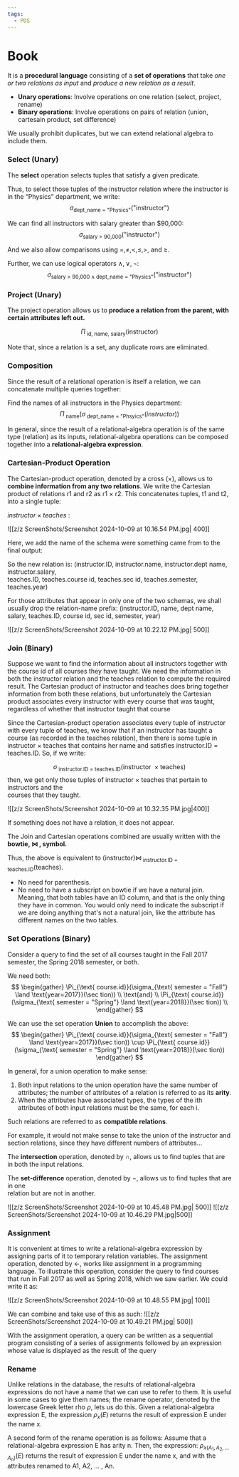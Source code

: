 ```yaml
---
tags:
  - PDS
---
```

# Book

It is a **procedural language** consisting of a **set of operations** that take *one or two relations as input* and *produce a new relation as a result*.

- **Unary operations**: Involve operations on one relation (select, project, rename)
- **Binary operations**: Involve operations on pairs of relation (union, cartesain product, set difference)

We usually prohibit duplicates, but we can extend relational algebra to include them. 

### Select (Unary)

The **select** operation selects tuples that satisfy a given predicate.

Thus, to select those tuples of the instructor relation where the instructor is in the “Physics” department, we write:
$$
\sigma_{\text{dept\_name = "Physics"}}(\text{"instructor"})
$$

We can find all instructors with salary greater than $90,000:
$$
\sigma_{\text{salary > 90,000}}(\text{"instructor"})
$$

And we also allow comparisons using $=, \neq, <, \le, >, \text{ and }\ge$.

Further, we can use logical operators $\land, \lor, \neg$:
$$
\sigma_{\text{salary > 90,000} \land \text{dept\_name = "Physics"}}(\text{"instructor"})
$$

### Project (Unary)

The project operation allows us to **produce a relation from the parent, with certain attributes left out.**

$$
\Pi_{\text{ id, name, salary}}(\text{instructor})
$$

Note that, since a relation is a set, any duplicate rows are eliminated.

### Composition

Since the result of a relational operation is itself a relation, we can concatenate multiple queries together:

Find the names of all instructors in the Physics department:
$$
\Pi_{\text{ name}} (\sigma_{\text{ dept\_name = "Phsyics"}} (instructor))
$$

In general, since the result of a relational-algebra operation is of the same type (relation) as its inputs, relational-algebra operations can be composed together into a **relational-algebra expression**.

### Cartesian-Product Operation

The Cartesian-product operation, denoted by a cross (×), allows us to **combine information from any two relations**. We write the Cartesian product of relations r1 and r2  as r1 × r2. This concatenates tuples, t1 and t2, into a single tuple:

$instructor \times teaches$ :

![[z/z ScreenShots/Screenshot 2024-10-09 at 10.16.54 PM.jpg| 400]]

Here, we add the name of the schema were something came from to the final output:

So the new relation is: (instructor.ID, instructor.name, instructor.dept name, instructor.salary,  
teaches.ID, teaches.course id, teaches.sec id, teaches.semester, teaches.year)

For those attributes that appear in only one of the two schemas, we shall usually drop the relation-name prefix: (instructor.ID, name, dept name, salary, teaches.ID, course id, sec id, semester, year)

![[z/z ScreenShots/Screenshot 2024-10-09 at 10.22.12 PM.jpg| 500]]

### Join (Binary)

Suppose we want to find the information about all instructors together with the course id of all courses they have taught. We need the information in both the instructor relation and the teaches relation to compute the required result. The Cartesian product of instructor and teaches does bring together information from both these relations, but unfortunately the Cartesian product associates every instructor with every course that was taught, regardless of whether that instructor taught that course

Since the Cartesian-product operation associates every tuple of instructor with every tuple of teaches, we know that if an instructor has taught a course (as recorded in the teaches relation), then there is some tuple in instructor × teaches that contains her name and satisfies instructor.ID = teaches.ID. So, if we write:

$$
\sigma_{\text{ instructor.ID = teaches.ID}}(\text{instructor } \times \text{teaches})
$$
then, we get only those tuples of instructor × teaches that pertain to instructors and the  
courses that they taught.

![[z/z ScreenShots/Screenshot 2024-10-09 at 10.32.35 PM.jpg|400]]

If something does not have a relation, it does not appear.

The Join and Cartesian operations combined are usually written with the **bowtie, $\bowtie$ , symbol.**

Thus, the above is equivalent to $(\text{instructor})\bowtie_{\text{ instructor.ID = teaches.ID}}(\text{teaches})$.

- No need for parenthesis.
- No need to have a subscript on bowtie if we have a natural join. Meaning, that both tables have an ID column, and that is the only thing they have in common. You would only need to indicate the subscript if we are doing anything that's not a natural join, like the attribute has different names on the two tables.

### Set Operations (Binary)

Consider a query to find the set of all courses taught in the Fall 2017 semester, the Spring 2018 semester, or both.

We need both:
$$
\begin{gather}
\Pi_{\text{ course.id}}(\sigma_{\text{ semester = "Fall"} \land \text{year=2017}}(\sec tion)) \\
\text{and} \\
\Pi_{\text{ course.id}}(\sigma_{\text{ semester = "Spring"} \land \text{year=2018}}(\sec tion)) \\
\end{gather}
$$

We can use the set operation **Union** to accomplish the above:
$$
\begin{gather}
\Pi_{\text{ course.id}}(\sigma_{\text{ semester = "Fall"} \land \text{year=2017}}(\sec tion)) \cup
\Pi_{\text{ course.id}}(\sigma_{\text{ semester = "Spring"} \land \text{year=2018}}(\sec tion))
\end{gather}
$$

In general, for a union operation to make sense:  

1. Both input relations to the union operation have the same number of attributes; the number of attributes of a relation is referred to as its **arity**.  
2. When the attributes have associated types, the types of the ith attributes of both input relations must be the same, for each i.

Such relations are referred to as **compatible relations**.

For example, it would not make sense to take the union of the instructor and section relations, since they have different numbers of attributes...

The **intersection** operation, denoted by $\cap$, allows us to find tuples that are in both the input relations.

The **set-difference** operation, denoted by $-$, allows us to find tuples that are in one  
relation but are not in another.

![[z/z ScreenShots/Screenshot 2024-10-09 at 10.45.48 PM.jpg| 500]]
![[z/z ScreenShots/Screenshot 2024-10-09 at 10.46.29 PM.jpg|500]]

### Assignment

It is convenient at times to write a relational-algebra expression by assigning parts of it to temporary relation variables. The assignment operation, denoted by $\leftarrow$, works like assignment in a programming language. To illustrate this operation, consider the query to find courses that run in Fall 2017 as well as Spring 2018, which we saw earlier. We could write it as:

![[z/z ScreenShots/Screenshot 2024-10-09 at 10.48.55 PM.jpg| 100]]

We can combine and take use of this as such:
![[z/z ScreenShots/Screenshot 2024-10-09 at 10.49.21 PM.jpg| 500]]

With the assignment operation, a query can be written as a sequential program consisting of a series of assignments followed by an expression whose value is displayed as the result of the query

### Rename

Unlike relations in the database, the results of relational-algebra expressions do not have a name that we can use to refer to them. It is useful in some cases to give them names; the rename operator, denoted by the lowercase Greek letter rho $\rho$, lets us do this. Given a relational-algebra expression E, the expression $\rho_{x}(E)$ returns the result of expression E under the name x.

A second form of the rename operation is as follows: Assume that a relational-algebra expression E has arity n. Then, the expression: $\rho_{x(A_{1},A_{2},\dots A_{n})}(E)$ returns the result of expression E under the name x, and with the attributes renamed to A1, A2, ... , An.